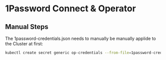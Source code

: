 # 1Password Connect & Operator

## Manual Steps

The 1password-credentials.json needs to manually be manually applide to the Cluster at first:

```sh
kubectl create secret generic op-credentials --from-file=1password-credentials.json=./1password-credentials.json
```